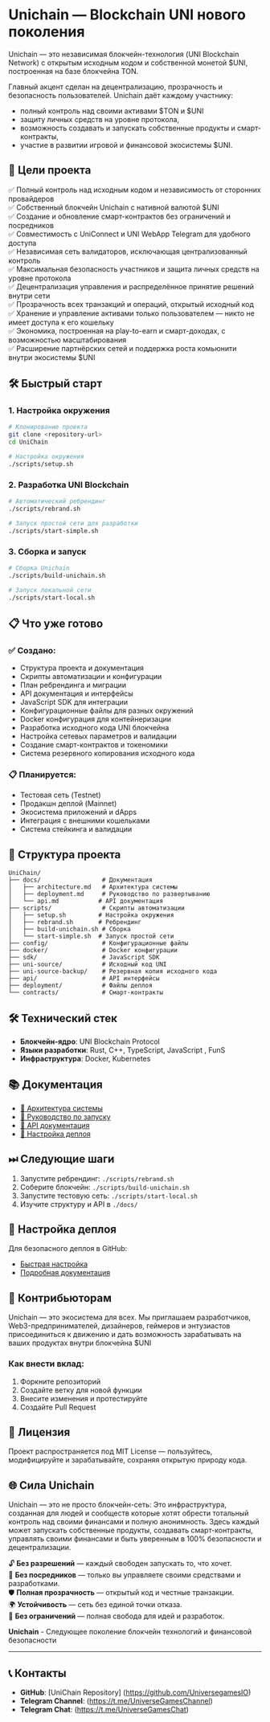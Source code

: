 # Unichain — Blockchain UNI нового поколения

Unichain — это независимая блокчейн-технология (UNI Blockchain Network) с открытым исходным кодом и собственной монетой $UNI, построенная на базе блокчейна TON.

Главный акцент сделан на децентрализацию, прозрачность и безопасность пользователей.
Unichain даёт каждому участнику:
- полный контроль над своими активами $TON и $UNI
- защиту личных средств на уровне протокола,
- возможность создавать и запускать собственные продукты и смарт-контракты,
- участие в развитии игровой и финансовой экосистемы $UNI.

## 🎯 Цели проекта

✅ Полный контроль над исходным кодом и независимость от сторонних провайдеров  
✅ Собственный блокчейн Unichain с нативной валютой $UNI  
✅ Создание и обновление смарт-контрактов без ограничений и посредников  
✅ Совместимость с UniConnect и UNI WebApp Telegram для удобного доступа  
✅ Независимая сеть валидаторов, исключающая централизованный контроль  
✅ Максимальная безопасность участников и защита личных средств на уровне протокола  
✅ Децентрализация управления и распределённое принятие решений внутри сети  
✅ Прозрачность всех транзакций и операций, открытый исходный код  
✅ Хранение и управление активами только пользователем — никто не имеет доступа к его кошельку  
✅ Экономика, построенная на play-to-earn и смарт-доходах, с возможностью масштабирования  
✅ Расширение партнёрских сетей и поддержка роста комьюнити внутри экосистемы $UNI  

## 🛠 Быстрый старт

### 1. Настройка окружения

```bash
# Клонирование проекта
git clone <repository-url>
cd UniChain

# Настройка окружения
./scripts/setup.sh
```

### 2. Разработка UNI Blockchain

```bash
# Автоматический ребрендинг
./scripts/rebrand.sh

# Запуск простой сети для разработки
./scripts/start-simple.sh
```

### 3. Сборка и запуск

```bash
# Сборка Unichain
./scripts/build-unichain.sh

# Запуск локальной сети
./scripts/start-local.sh
```

## 📋 Что уже готово

### ✅ Создано:
- Структура проекта и документация
- Скрипты автоматизации и конфигурации
- План ребрендинга и миграции
- API документация и интерфейсы
- JavaScript SDK для интеграции
- Конфигурационные файлы для разных окружений
- Docker конфигурация для контейнеризации
- Разработка исходного кода UNI блокчейна
- Настройка сетевых параметров и валидации
- Создание смарт-контрактов и токеномики
- Система резервного копирования исходного кода

### 📋 Планируется:
- Тестовая сеть (Testnet)
- Продакшн деплой (Mainnet)
- Экосистема приложений и dApps
- Интеграция с внешними кошельками
- Система стейкинга и валидации

## 📁 Структура проекта

```
UniChain/
├── docs/                 # Документация
│   ├── architecture.md   # Архитектура системы
│   ├── deployment.md     # Руководство по развертыванию
│   └── api.md           # API документация
├── scripts/              # Скрипты автоматизации
│   ├── setup.sh         # Настройка окружения
│   ├── rebrand.sh       # Ребрендинг
│   ├── build-unichain.sh # Сборка
│   └── start-simple.sh  # Запуск простой сети
├── config/               # Конфигурационные файлы
├── docker/               # Docker конфигурации
├── sdk/                  # JavaScript SDK
├── uni-source/           # Исходный код UNI
├── uni-source-backup/    # Резервная копия исходного кода
├── api/                  # API интерфейсы
├── deployment/           # Файлы деплоя
└── contracts/            # Смарт-контракты
```

## 🛠 Технический стек

* **Блокчейн-ядро**: UNI Blockchain Protocol
* **Языки разработки**: Rust, C++, TypeScript, JavaScript , FunS
* **Инфраструктура**: Docker, Kubernetes


## 📚 Документация

* [🧠 Архитектура системы](./docs/architecture.md)
* [🚀 Руководство по запуску](./docs/deployment.md)
* [🔌 API документация](./docs/api.md)
* [🔧 Настройка деплоя](./DEPLOY_SETUP.md)

## ⏭ Следующие шаги

1. Запустите ребрендинг: `./scripts/rebrand.sh`
2. Соберите блокчейн: `./scripts/build-unichain.sh`
3. Запустите тестовую сеть: `./scripts/start-local.sh`
4. Изучите структуру и API в `./docs/`

## 🔑 Настройка деплоя

Для безопасного деплоя в GitHub:
- [Быстрая настройка](./DEPLOY_SETUP.md)
- [Подробная документация](./docs/deploy-key-setup.md)

## 🤝 Контрибьюторам

Unichain — это экосистема для всех.
Мы приглашаем разработчиков, Web3-предпринимателей, дизайнеров, геймеров и энтузиастов присоединиться к движению и дать возможность зарабатывать на ваших продуктах внутри блокчейна $UNI

### Как внести вклад:
1. Форкните репозиторий
2. Создайте ветку для новой функции
3. Внесите изменения и протестируйте
4. Создайте Pull Request

## 📄 Лицензия

Проект распространяется под MIT License — пользуйтесь, модифицируйте и зарабатывайте, сохраняя открытую природу кода.

## 🌐 Сила Unichain

Unichain — это не просто блокчейн-сеть:
Это инфраструктура, созданная для людей и сообществ которые хотят обрести тотальный контроль над своими финансами и полную анонимность.
Здесь каждый может запускать собственные продукты,
создавать смарт-контракты, управлять своими финансами
и быть уверенным в 100% безопасности и децентрализации.

🔓 **Без разрешений** — каждый свободен запускать то, что хочет.  
💸 **Без посредников** — только вы управляете своими средствами и разработками.  
🛡 **Полная прозрачность** — открытый код и честные транзакции.  
🌍 **Устойчивость** — сеть без единой точки отказа.  
🚀 **Без ограничений** — полная свобода для идей и разработок.  

**Unichain** - Следующее поколение блокчейн технологий и финансовой безопасности

---

## 📞 Контакты

- **GitHub**: [UniChain Repository] (https://github.com/UniversegamesIO)
- **Telegram Channel**: (https://t.me/UniverseGamesChannel) 
- **Telegram Chat**: (https://t.me/UniverseGamesChat)


